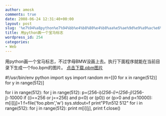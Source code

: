 ```yaml
---
author: amosk
comments: true
date: 2008-06-24 12:31:40+00:00
layout: post
slug: '%e7%94%a8python%e7%94%bb%e4%b8%80%e4%b8%aa%e5%ae%9d%e9%a9%ac%e6%a0%87%e5%bf%97'
title: 用python画一个宝马标志
wordpress_id: 254
categories:
- Web
---
```


用python画一个宝马标志，不过字母BMW没画上去。执行下面程序就能在当前目录下生成一个foo.bpm的图片。
 [点击下载.pbm图片](http://kongove.whostas.com/web/images/python.pbm)

#!/usr/bin/env python
import sys
import random
m=[[0 for x in range(512)] for y in range(512)]

for i in range(512):
        for j in range(512):
                p=(256-i)*(256-i)+(256-j)*(256-j)-10000
                if ((i==256 or j==256) and p<0) or (p0)) or (p>0 and p<10000):
                        m[i][j]=1
f=file('foo.pbm','w')
sys.stdout=f
print"P1\n512 512"
for i in range(512):
        for j in range(512):
                print m[i][j],
        print
f.close()
